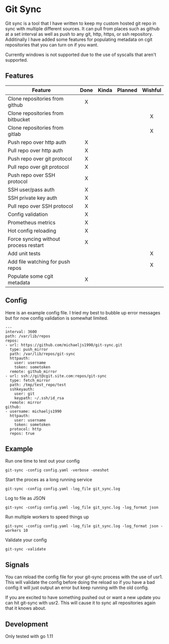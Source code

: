 Git Sync
========

Git sync is a tool that I have written to keep my custom hosted git repo in sync with
multiple different sources. It can pull from places such as github at a set interval
as well as push to any git, http, https, or ssh repository. Additinally I have added
some features for populating metadata on cgit repositories that you can turn on if you
want.

Currently windows is not supported due to the use of syscalls that aren't supported.

## Features

|Feature                               |Done|Kinda|Planned|Wishful|
|--------------------------------------|:--:|:---:|:-----:|:-----:|
|Clone repositories from github        |X   |     |       |       |
|Clone repositories from bitbucket     |    |     |       |X      |
|Clone repositories from gitlab        |    |     |       |X      |
|Push repo over http auth              |X   |     |       |       |
|Pull repo over http auth              |X   |     |       |       |
|Push repo over git protocol           |X   |     |       |       |
|Pull repo over git protocol           |X   |     |       |       |
|Push repo over SSH protocol           |X   |     |       |       |
|SSH user/pass auth                    |X   |     |       |       |
|SSH private key auth                  |X   |     |       |       |
|Pull repo over SSH protocol           |X   |     |       |       |
|Config validation                     |X   |     |       |       |
|Prometheus metrics                    |X   |     |       |       |
|Hot config reloading                  |X   |     |       |       |
|Force syncing without process restart |X   |     |       |       |
|Add unit tests                        |    |     |       |X      |
|Add file watching for push repos      |    |     |       |X      |
|Populate some cgit metadata           |X   |     |       |       |

## Config

Here is an example config file. I tried my best to bubble up error messages but for now
config validation is somewhat limited.

```
---
interval: 3600
path: /var/lib/repos
repos:
- url: https://github.com/michaeljs1990/git-sync.git
  type: push_mirror
  path: /var/lib/repos/git-sync
  httpauth:
    user: username
    token: sometoken
  remote: github_mirror
- url: ssh://git@cgit.site.com:repos/git-sync
  type: fetch_mirror
  path: /tmp/test_repo/test
  sshkeyauth:
    user: git
    keypath: ~/.ssh/id_rsa
  remote: mirror
github:
- username: michaeljs1990
  httpauth:
    user: username
    token: sometoken
  protocol: http
  repos: true
```

## Example

Run one time to test out your config

```
git-sync -config config.yaml -verbose -oneshot
```

Start the proces as a long running service
```
git-sync -config config.yaml -log_file git_sync.log
```

Log to file as JSON
```
git-sync -config config.yaml -log_file git_sync.log -log_format json
```

Run multiple workers to speed things up
```
git-sync -config config.yaml -log_file git_sync.log -log_format json -workers 10
```

Validate your config
```
git-sync -validate
```

## Signals

You can reload the config file for your git-sync process with the use of usr1. This will validate
the config before doing the reload so if you have a bad config it will just output an error but
keep running with the old config.

If you are excited to have something pushed out or want a new update you can hit git-sync with usr2.
This will cause it to sync all repositories again that it knows about.

## Development

Only tested with go 1.11

